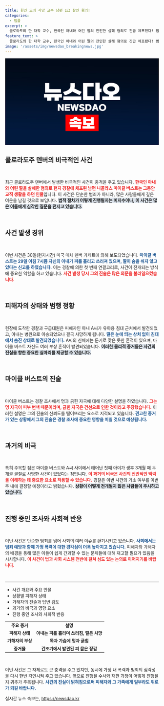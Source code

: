 ```yaml
---
title: 한인 모녀 사망 교수 남편 1급 살인 혐의!
categories:
  - 법률
excerpt: >
  콜로라도의 한 대학 교수, 한국인 아내와 어린 딸의 잔인한 살해 혐의로 긴급 체포됐다! 범행 이후 알림을 한 그가 던진 놀라운 진술과 범행 현장의 충격적인 정황에 무게가 실린다. 과연 그는 진짜 범인일까?
feature_text: >
  콜로라도의 한 대학 교수, 한국인 아내와 어린 딸의 잔인한 살해 혐의로 긴급 체포됐다! 범행 이후 알림을 한 그가 던진 놀라운 진술과 범행 현장의 충격적인 정황에 무게가 실린다. 과연 그는 진짜 범인일까?
image: '/assets/img/newsdao_breakingnews.jpg'
---
```


<p><img src="/assets/img/newsdao_breakingnews.jpg" alt="flaretime 속보" /></p>

<h2 data-ke-size="size26">콜로라도주 덴버의 비극적인 사건</h2>

<p data-ke-size="size16">&nbsp;</p>

<p>최근 콜로라도주 덴버에서 발생한 비극적인 사건이 충격을 주고 있습니다. <b><span style="color: #ee2323;">한국인 아내와 어린 딸을 살해한 혐의로 현지 경찰에 체포된 남편 니콜라스 마이클 버스트는 그동안 교직 생활을 하던 인물</span></b>입니다. 이 사건은 단순한 범죄가 아니라, 많은 사람들에게 깊은 여운을 남길 것으로 보입니다. <b><span style="background-color: #21538527;">법적 절차가 어떻게 진행될지는 미지수이나, 이 사건은 많은 이들에게 심각한 질문을 던지고 있습니다.</span></b></p>

<p data-ke-size="size16">&nbsp;</p>

<h2 data-ke-size="size26">사건 발생 경위</h2>

<p data-ke-size="size16">&nbsp;</p>

<p>이번 사건은 30일(현지시간) 미국 매체 덴버 가제트에 의해 보도되었습니다. <b><span style="color: #1a5490;">마이클 버스트는 29일 아침 7시쯤 자신의 아내가 피를 흘리고 쓰러져 있으며, 딸이 숨을 쉬지 않고 있다는 신고를 하였습니다.</span></b> 이는 경찰에 의한 첫 번째 연결고리로, 사건이 전개되는 방식에 중요한 역할을 하고 있습니다. <b><span style="color: #ee2323;">사건 발생 당시 그의 진술은 많은 의문을 불러일으켰습니다.</span></b></p>

<p data-ke-size="size16">&nbsp;</p>

<h2 data-ke-size="size26">피해자의 상태와 범행 정황</h2>

<p data-ke-size="size16">&nbsp;</p>

<p>현장에 도착한 경찰과 구급대원은 피해자인 아내 A씨가 유아용 침대 근처에서 발견되었고, 아내는 병원으로 이송되었으나 결국 사망하게 됩니다. <b><span style="color: #1a5490;">딸은 눈에 띄는 상처 없이 침대에서 숨진 상태로 발견되었습니다.</span></b> A씨의 신체에는 둔기로 맞은 듯한 흔적이 있으며, 마이클 버스트 자신도 여러 부상 흔적이 발견되었습니다. <b><span style="background-color: #21538527;">이러한 물리적 증거들은 사건의 진실을 향한 중요한 실마리를 제공할 수 있습니다.</span></b></p>

<p data-ke-size="size16">&nbsp;</p>

<h2 data-ke-size="size26">마이클 버스트의 진술</h2>

<p data-ke-size="size16">&nbsp;</p>

<p>마이클 버스트는 경찰 조사에서 멍과 긁힌 자국에 대해 다양한 설명을 하였습니다. <b><span style="color: #ee2323;">그는 멍 자국이 피부 변색 때문이라며, 긁힌 자국은 건선으로 인한 것이라고 주장했습니다.</span></b> 이러한 설명은 그의 진술의 신뢰도를 떨어뜨리는 요소로 지적되고 있습니다. <b><span style="color: #1a5490;">견고한 증거가 있는 상황에서 그의 진술은 경찰 조사에 중요한 영향을 미칠 것으로 예상됩니다.</span></b></p>

<p data-ke-size="size16">&nbsp;</p>

<h2 data-ke-size="size26">과거의 비극</h2>

<p data-ke-size="size16">&nbsp;</p>

<p>특히 주목할 점은 마이클 버스트와 A씨 사이에서 태어난 첫째 아이가 생후 3개월 때 두개골 골절로 사망한 사건이 있었다는 점입니다. <b><span style="color: #ee2323;">이 과거의 비극은 사건의 전반적인 맥락을 이해하는 데 중요한 요소로 작용할 수 있습니다.</span></b> 경찰은 이번 사건의 기소 여부를 이번 주 내에 결정할 예정이라고 밝혔습니다. <b><span style="background-color: #21538527;">상황이 어떻게 전개될지 많은 사람들이 주시하고 있습니다.</span></b></p>

<p data-ke-size="size16">&nbsp;</p>

<h2 data-ke-size="size26">진행 중인 조사와 사회적 반응</h2>

<p data-ke-size="size16">&nbsp;</p>

<p>이번 사건은 단순한 범죄를 넘어 사회의 여러 이슈를 환기시키고 있습니다. <b><span style="color: #1a5490;">사회에서는 범죄 예방과 함께 가정 폭력에 대한 경각심이 더욱 높아지고 있습니다.</span></b> 피해자와 가해자의 배경을 통해 많은 이들이 쉽게 간과할 수 있는 문제들에 대해 재고할 필요가 있음을 시사합니다. <b><span style="color: #ee2323;">이 사건이 법과 사회 시스템 전반에 걸쳐 심도 있는 논의로 이어지기를 바랍니다.</span></b></p>

<p data-ke-size="size16">&nbsp;</p>

<hr>

<ul>
  <li>사건 개요와 주요 인물</li>
  <li>상황별 피해자 상태</li>
  <li>가해자의 진술과 답변 검토</li>
  <li>과거의 비극과 영향 요소</li>
  <li>진행 중인 조사와 사회적 반응</li>
</ul>

<table style="border-collapse: collapse; width: 100%;">
  <tbody>
    <tr>
      <td style="text-align: center; height: 17px;"><b>주요 증거</b></td>
      <td style="text-align: center; height: 17px;"><b>설명</b></td>
    </tr>
    <tr>
      <td style="text-align: center; height: 17px;"><b>피해자 상태</b></td>
      <td style="text-align: center; height: 17px;"><b>아내는 피를 흘리며 쓰러짐, 딸은 사망</b></td>
    </tr>
    <tr>
      <td style="text-align: center; height: 17px;"><b>가해자의 부상</b></td>
      <td style="text-align: center; height: 17px;"><b>목과 가슴에 멍과 긁힘</b></td>
    </tr>
    <tr>
      <td style="text-align: center; height: 17px;"><b>증거물</b></td>
      <td style="text-align: center; height: 17px;"><b>건조기에서 발견된 피 묻은 장갑</b></td>
    </tr>
  </tbody>
</table>

<p data-ke-size="size16">&nbsp;</p>

<p>이번 사건은 그 자체로도 큰 충격을 주고 있지만, 동시에 가정 내 폭력과 범죄의 심각성을 다시 한번 각인시켜 주고 있습니다. 앞으로 진행될 수사와 재판 과정이 어떻게 진행될지 귀추가 주목됩니다. <b><span style="color: #1a5490;">사건의 진실이 밝혀짐으로써 피해자와 그 가족에게 일부라도 위로가 되길 바랍니다.</span></b></p>
실시간 뉴스 속보는, <a href="https://newsdao.kr" rel="dofollow">https://newsdao.kr</a>


